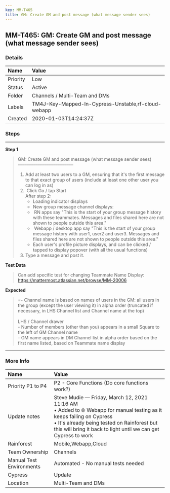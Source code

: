 ```yaml
---
key: MM-T465
title: GM: Create GM and post message (what message sender sees)
---
```


## MM-T465: GM: Create GM and post message (what message sender sees)

### Details

| Name     | Value                                               |
| :------- | :-------------------------------------------------- |
| Priority | Low                                                 |
| Status   | Active                                              |
| Folder   | Channels / Multi-Team and DMs                       |
| Labels   | TM4J-Key-Mapped-In-Cypress-Unstable,rf-cloud-webapp |
| Created  | 2020-01-03T14:24:37Z                                |

### Steps

<hr/>

**Step 1**

> <article>GM: Create GM and post message (what message sender sees)<br>–––––––––––––––––––––––––<ol><li>Add at least two users to a GM, ensuring that it's the first message to that exact group of users (include at least one other user you can log in as)</li><li>&nbsp;Click Go / tap Start<br>After step 2:<ul><li>Loading indicator displays</li><li>New group message channel displays:</li><li>&nbsp;RN apps say "This is the start of your group message history with these teammates. Messages and files shared here are not shown to people outside this area."</li><li>&nbsp;Webapp / desktop app say "This is the start of your group message history with user1, user2 and user3. Messages and files shared here are not shown to people outside this area."</li><li>Each user's profile picture displays, and can be clicked / tapped to display popover (with all the usual functions)</li></ul></li><li>Type a message and post it.</li></ol></article>

**Test Data**

> <article>Can add specific test for changing Teammate Name Display:<br><a href="https://mattermost.atlassian.net/browse/MM-20006" rel="noopener noreferrer" target="_blank">https://mattermost.atlassian.net/browse/MM-20006</a></article>

**Expected**

> <article>=- Channel name is based on names of users in the GM: all users in the group (except the user viewing it) in alpha order (truncated if necessary, in LHS Channel list and Channel name at the top)<br /><br />                                                                                                                                                                                                                                                                LHS / Channel drawer<br />- Number of members (other than you) appears in a small Square to the left of GM Channel name<br />- GM name appears in DM Channel list in alpha order based on the first name listed, based on Teammate name display</article>

<hr/>

### More Info

| Name                     | Value                                                                                                                                                                                                                                     |
| :----------------------- | :---------------------------------------------------------------------------------------------------------------------------------------------------------------------------------------------------------------------------------------- |
| Priority P1 to P4        | P2 - Core Functions (Do core functions work?)                                                                                                                                                                                             |
| Update notes             | Steve Mudie — Friday, March 12, 2021 11:16 AM<br>• Added to 🌐 Webapp for manual testing as it keeps failing on Cypress<br>• It's already being tested on Rainforest but this will bring it back to light until we can get Cypress to work |
| Rainforest               | Mobile,Webapp,Cloud                                                                                                                                                                                                                       |
| Team Ownership           | Channels                                                                                                                                                                                                                                  |
| Manual Test Environments | Automated - No manual tests needed                                                                                                                                                                                                        |
| Cypress                  | Update                                                                                                                                                                                                                                    |
| Location                 | Multi-Team and DMs                                                                                                                                                                                                                        |
